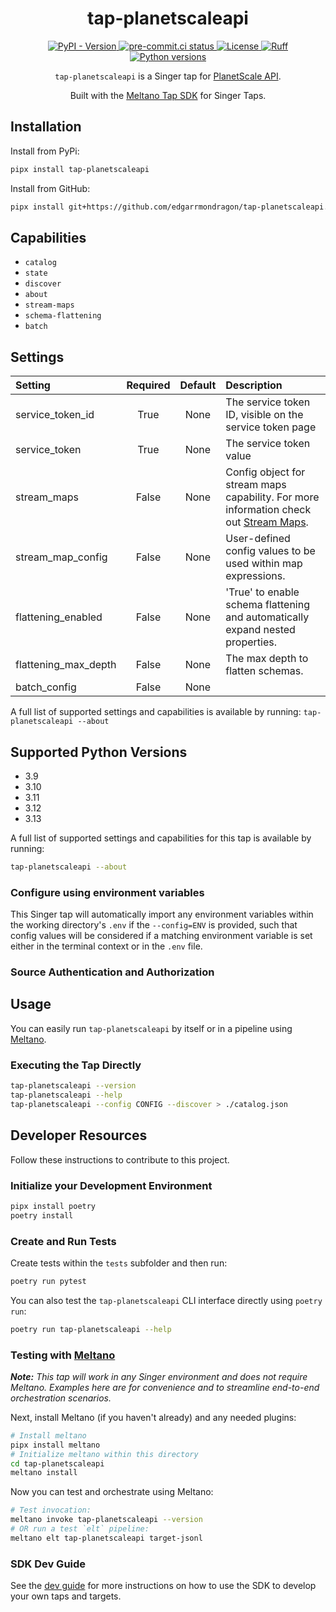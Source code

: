 <div align="center">

# tap-planetscaleapi

<div>
  <a href="https://pypi.org/p/tap-planetscaleapi/">
    <img alt="PyPI - Version" src="https://img.shields.io/pypi/v/tap-planetscaleapi">
  </a>
  <a href="https://results.pre-commit.ci/latest/github/edgarrmondragon/tap-planetscaleapi/main">
    <img alt="pre-commit.ci status" src="https://results.pre-commit.ci/badge/github/edgarrmondragon/tap-planetscaleapi/main.svg"/>
  </a>
  <a href="https://github.com/edgarrmondragon/tap-planetscaleapi/blob/main/LICENSE">
    <img alt="License" src="https://img.shields.io/github/license/edgarrmondragon/tap-planetscaleapi"/>
  </a>
  <a href="https://github.com/astral-sh/ruff">
    <img src="https://img.shields.io/endpoint?url=https://raw.githubusercontent.com/charliermarsh/ruff/main/assets/badge/v2.json" alt="Ruff" style="max-width:100%;">
  </a>
  <a href="https://pypi.org/p/tap-planetscaleapi/">
    <img alt="Python versions" src="https://img.shields.io/pypi/pyversions/tap-planetscaleapi"/>
  </a>
</div>

`tap-planetscaleapi` is a Singer tap for [PlanetScale API](https://api-docs.planetscale.com/reference/getting-started-with-planetscale-api).

Built with the [Meltano Tap SDK](https://sdk.meltano.com) for Singer Taps.

</div>

## Installation

Install from PyPi:

```bash
pipx install tap-planetscaleapi
```

Install from GitHub:

```bash
pipx install git+https://github.com/edgarrmondragon/tap-planetscaleapi.git@main
```

## Capabilities

* `catalog`
* `state`
* `discover`
* `about`
* `stream-maps`
* `schema-flattening`
* `batch`


## Settings

| Setting             | Required | Default | Description |
|:--------------------|:--------:|:-------:|:------------|
| service_token_id    | True     | None    | The service token ID, visible on the service token page |
| service_token       | True     | None    | The service token value |
| stream_maps         | False    | None    | Config object for stream maps capability. For more information check out [Stream Maps](https://sdk.meltano.com/en/latest/stream_maps.html). |
| stream_map_config   | False    | None    | User-defined config values to be used within map expressions. |
| flattening_enabled  | False    | None    | 'True' to enable schema flattening and automatically expand nested properties. |
| flattening_max_depth| False    | None    | The max depth to flatten schemas. |
| batch_config        | False    | None    |             |

A full list of supported settings and capabilities is available by running: `tap-planetscaleapi --about`

## Supported Python Versions

* 3.9
* 3.10
* 3.11
* 3.12
* 3.13

A full list of supported settings and capabilities for this tap is available by running:

```bash
tap-planetscaleapi --about
```

### Configure using environment variables

This Singer tap will automatically import any environment variables within the working directory's
`.env` if the `--config=ENV` is provided, such that config values will be considered if a matching
environment variable is set either in the terminal context or in the `.env` file.

### Source Authentication and Authorization

## Usage

You can easily run `tap-planetscaleapi` by itself or in a pipeline using [Meltano](https://meltano.com/).

### Executing the Tap Directly

```bash
tap-planetscaleapi --version
tap-planetscaleapi --help
tap-planetscaleapi --config CONFIG --discover > ./catalog.json
```

## Developer Resources

Follow these instructions to contribute to this project.

### Initialize your Development Environment

```bash
pipx install poetry
poetry install
```

### Create and Run Tests

Create tests within the `tests` subfolder and
  then run:

```bash
poetry run pytest
```

You can also test the `tap-planetscaleapi` CLI interface directly using `poetry run`:

```bash
poetry run tap-planetscaleapi --help
```

### Testing with [Meltano](https://www.meltano.com)

_**Note:** This tap will work in any Singer environment and does not require Meltano.
Examples here are for convenience and to streamline end-to-end orchestration scenarios._

<!--
Developer TODO:
Your project comes with a custom `meltano.yml` project file already created. Open the `meltano.yml` and follow any "TODO" items listed in
the file.
-->

Next, install Meltano (if you haven't already) and any needed plugins:

```bash
# Install meltano
pipx install meltano
# Initialize meltano within this directory
cd tap-planetscaleapi
meltano install
```

Now you can test and orchestrate using Meltano:

```bash
# Test invocation:
meltano invoke tap-planetscaleapi --version
# OR run a test `elt` pipeline:
meltano elt tap-planetscaleapi target-jsonl
```

### SDK Dev Guide

See the [dev guide](https://sdk.meltano.com/en/latest/dev_guide.html) for more instructions on how to use the SDK to
develop your own taps and targets.
